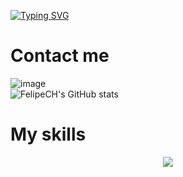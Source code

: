 [![Typing SVG](https://readme-typing-svg.demolab.com/?lines=Welcome+for+my+Github)](https://git.io/typing-svg)<br>
<h1>Contact me</h1>

![image](https://img.shields.io/badge/Telegram-2CA5E0?style=for-the-badge&logo=telegram&logoColor=white)<br>
![FelipeCH's GitHub stats](https://github-readme-stats.vercel.app/api?username=lipef23937&show_icons=true&theme=dracula)


  <h1> My skills </h1>
<p align="center">
  <a href="https://skillicons.dev">
    <img src="https://skillicons.dev/icons?i=git,androidstudio,js,css,html" />
  </a>
</p>
